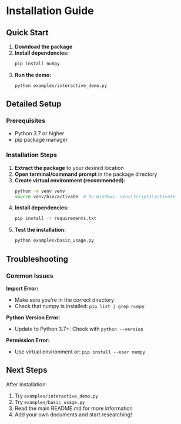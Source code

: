 # Installation Guide

## Quick Start

1. **Download the package**
2. **Install dependencies:**
   ```bash
   pip install numpy
   ```
3. **Run the demo:**
   ```bash
   python examples/interactive_demo.py
   ```

## Detailed Setup

### Prerequisites
- Python 3.7 or higher
- pip package manager

### Installation Steps

1. **Extract the package** to your desired location
2. **Open terminal/command prompt** in the package directory
3. **Create virtual environment (recommended):**
   ```bash
   python -m venv venv
   source venv/bin/activate  # On Windows: venv\Scripts\activate
   ```
4. **Install dependencies:**
   ```bash
   pip install -r requirements.txt
   ```
5. **Test the installation:**
   ```bash
   python examples/basic_usage.py
   ```

## Troubleshooting

### Common Issues

**Import Error:**
- Make sure you're in the correct directory
- Check that numpy is installed: `pip list | grep numpy`

**Python Version Error:**
- Update to Python 3.7+: Check with `python --version`

**Permission Error:**
- Use virtual environment or: `pip install --user numpy`

## Next Steps

After installation:
1. Try `examples/interactive_demo.py`
2. Try `examples/basic_usage.py`  
3. Read the main README.md for more information
4. Add your own documents and start researching!
